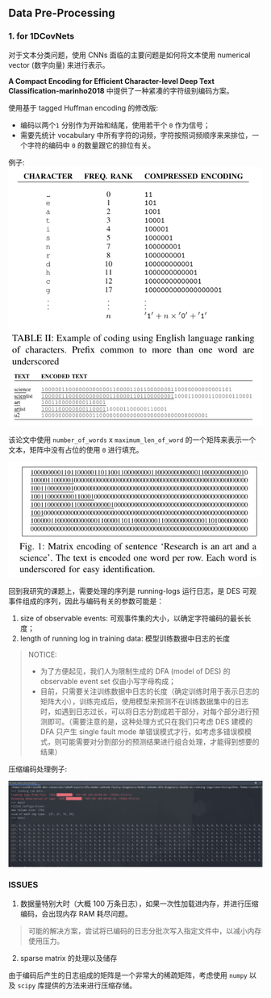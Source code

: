 
## Data Pre-Processing


### 1. for 1DCovNets

对于文本分类问题，使用 CNNs 面临的主要问题是如何将文本使用 numerical vector (数字向量) 来进行表示。

**A Compact Encoding for Efficient Character-level Deep Text Classification-marinho2018** 中提供了一种紧凑的字符级别编码方案。

使用基于 tagged Huffman encoding 的修改版:

- 编码以两个``1`` 分别作为开始和结尾，使用若干个 ``0`` 作为信号；
- 需要先统计 vocabulary 中所有字符的词频，字符按照词频顺序来来排位，一个字符的编码中 ``0`` 的数量跟它的排位有关。

例子:
![compact-encoding-example](./images/compact-encoding-example.png) 

该论文中使用 ``number_of_words`` x ``maximum_len_of_word`` 的一个矩阵来表示一个文本，矩阵中没有占位的使用 ``0`` 进行填充。

![compact-encoding-example-02](./images/compact-encoding-example_2.png)

回到我研究的课题上，需要处理的序列是 running-logs 运行日志，是 DES 可观事件组成的序列，因此与编码有关的参数可能是：

1. size of observable events: 可观事件集的大小，以确定字符编码的最长长度；
2. length of running log in training data: 模型训练数据中日志的长度

> NOTICE: 
> - 为了方便起见，我们人为限制生成的 DFA (model of DES) 的 observable event set 仅由小写字母构成；
> - 目前，只需要关注训练数据中日志的长度（确定训练时用于表示日志的矩阵大小），训练完成后，使用模型来预测不在训练数据集中的日志时，如遇到日志过长，可以将日志分割成若干部分，对每个部分进行预测即可。（需要注意的是，这种处理方式只在我们只考虑 DES 建模的 DFA 只产生 single fault mode 单错误模式才行，如考虑多错误模模式，则可能需要对分割部分的预测结果进行组合处理，才能得到想要的结果）


压缩编码处理例子:

![compact-encoding-example-03](./images/logs_preprocessed_example.png)


### ISSUES

1. 数据量特别大时（大概 100 万条日志），如果一次性加载进内存，并进行压缩编码，会出现内存 RAM 耗尽问题。

> 可能的解决方案，尝试将已编码的日志分批次写入指定文件中，以减小内存使用压力。

2. sparse matrix 的处理以及储存

由于编码后产生的日志组成的矩阵是一个非常大的稀疏矩阵，考虑使用 ``numpy`` 以及 ``scipy`` 库提供的方法来进行压缩存储。
